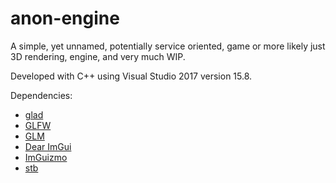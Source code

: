 # anon-engine
A simple, yet unnamed, potentially service oriented, game or more likely just 3D rendering, engine, and very much WIP.

Developed with C++ using Visual Studio 2017 version 15.8.

Dependencies:
- [glad](https://github.com/Dav1dde/glad)
- [GLFW](https://github.com/glfw/glfw)
- [GLM](https://github.com/g-truc/glm)
- [Dear ImGui](https://github.com/ocornut/imgui)
- [ImGuizmo](https://github.com/CedricGuillemet/ImGuizmo)
- [stb](https://github.com/nothings/stb)
